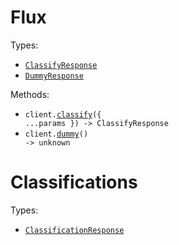 # Flux

Types:

- <code><a href="./src/resources/top-level.ts">ClassifyResponse</a></code>
- <code><a href="./src/resources/top-level.ts">DummyResponse</a></code>

Methods:

- <code title="post /classify">client.<a href="./src/index.ts">classify</a>({ ...params }) -> ClassifyResponse</code>
- <code title="get /dummy">client.<a href="./src/index.ts">dummy</a>() -> unknown</code>

# Classifications

Types:

- <code><a href="./src/resources/classifications.ts">ClassificationResponse</a></code>
